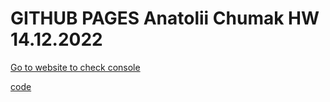 # GITHUB PAGES  Anatolii Chumak HW 14.12.2022

[Go to website to check console](https://tolik4umak.github.io/TEL_RAN_PROF/FE/HW/2023/01__HW__14.01.2023/index.html)

[code](https://github.com/Tolik4umak/TEL_RAN_PROF/blob/main/FE/HW/2023/01__HW__14.01.2023/script.js)
